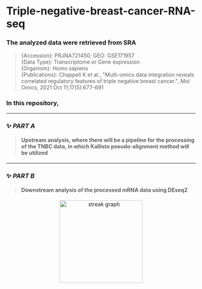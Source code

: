 # Triple-negative-breast-cancer-RNA-seq
### The analyzed data were retrieved from SRA
>{Accession}:	    PRJNA721450; GEO: GSE171957                                                      
>{Data Type}:	    Transcriptome or Gene expression                                                                              
>{Organism}:	    Homo sapiens                                                                                                      
>{Publications}:	Chappell K et al., "Multi-omics data integration reveals correlated regulatory features of triple negative breast cancer.", Mol Omics, 2021 Oct 11;17(5):677-691
### In this repository, 

***
### ✨ _PART A_ 
>#### Upstream analysis, where there will be a pipeline for the processing of the TNBC data, in which Kallisto pseudo-alignment method will be utilized 
***
### ✨ _PART B_
>#### Downstream analysis of the processed mRNA data using DEseq2

<div align="center">
  <img src="https://streak-stats.demolab.com?user=maurodesouza&locale=en&mode=daily&theme=dark&hide_border=false&border_radius=5&order=3" height="220" alt="streak graph"  />
</div>
